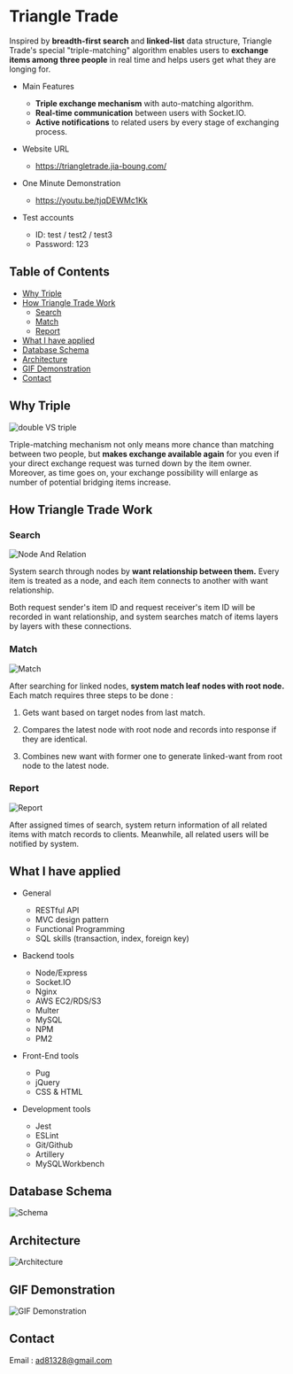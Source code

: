 # Triangle Trade

Inspired by **breadth-first search** and **linked-list** data structure, Triangle Trade's special "triple-matching" algorithm enables users to **exchange items among three people** in real time and helps users get what they are longing for.

* Main Features
  * **Triple exchange mechanism** with auto-matching algorithm.
  * **Real-time communication** between users with Socket.IO.
  * **Active notifications** to related users by every stage of exchanging process.

* Website URL
  * https://triangletrade.jia-boung.com/

* One Minute Demonstration
  * https://youtu.be/tjqDEWMc1Kk

* Test accounts
  * ID: test / test2 / test3
  * Password: 123

## Table of Contents

* [Why Triple](#Why-Triple)
* [How Triangle Trade Work](#How-Triangle-Trade-Work)
  * [Search](#Search)
  * [Match](#Match)
  * [Report](#Report) 
* [What I have applied](#What-I-have-applied)
* [Database Schema](#Database-schema)
* [Architecture](#Architecture)
* [GIF Demonstration](#GIF-Demonstration)
* [Contact](#Contact)

<!-- * [Manual](#manual)
  * [Browse items](#browse-items)
  * [Add items](#add-items)
  * [View item details](#view-item-details)
  * [Check notifications](#check-notifications)
* [Exchange Operations](#exchange-operations)
  * [Send invitations](#send-invitations)
  * [Match with others](#match-with-others)
  * [Confirm for trade](#confirm-for-trade) -->

## Why Triple

![double VS triple](./public/images/doubleVStriple.png)

Triple-matching mechanism not only means more chance than matching between two people, but **makes exchange available again** for you even if your direct exchange request was turned down by the item owner. Moreover, as time goes on, your exchange possibility will enlarge as number of potential bridging items increase.

## How Triangle Trade Work

### Search

![Node And Relation](./public/images/mechanismIntroduction.png)

System search through nodes by **want relationship between them.** Every item is treated as a node, and each item connects to another with want relationship.

Both request sender's item ID and request receiver's item ID will be recorded in want relationship, and system searches match of items layers by layers with these connections.

### Match

![Match](./public/images/match.png)

After searching for linked nodes, **system match leaf nodes with root node.** Each match requires three steps to be done :

1. Gets want based on target nodes from last match.

2. Compares the latest node with root node and records into response if they are identical.

3. Combines new want with former one to generate linked-want from root node to the latest node.

### Report

![Report](./public/images/report.png)

After assigned times of search, system return information of all related items with match records to clients. Meanwhile, all related users will be notified by system.

## What I have applied

* General
  * RESTful API
  * MVC design pattern
  * Functional Programming
  * SQL skills (transaction, index, foreign key)

* Backend tools
  * Node/Express
  * Socket.IO
  * Nginx
  * AWS EC2/RDS/S3
  * Multer
  * MySQL
  * NPM
  * PM2

* Front-End tools
  * Pug
  * jQuery
  * CSS & HTML

* Development tools
  * Jest
  * ESLint
  * Git/Github
  * Artillery
  * MySQLWorkbench

## Database Schema

![Schema](./public/images/t3t_schema.png)

## Architecture

![Architecture](./public/images/t3t_architecture.png)

## GIF Demonstration

![GIF Demonstration](./public/images/demo/quickdemo.gif)

<!-- ## Demonstration -->

<!-- ## Manual

### Browse items

Lastest items will appear in the middle of homepage, users can find items they are instersted in by **clicking classifications** on side bar, or **searching key words** with navigation bar.

### Add items

Users need to add new items before starting exchanging with others in "Add" page.

<img src="./public/images/demo/item-add.gif" alt="index-searchbar"/>

### View item details

Users can link to item's detail page by clicking item box.

<img src="./public/images/demo/item-detail.gif" alt="index-detail"/>

### Check notifications

Users will received notifications once an invitation, match or trade event related to target user was triggered. Users can link to event related pages by clicking notifications.

<img src="./public/images/demo/system-message.gif" alt="system-message"/>

## Exchange Operations

There are three scenarios of an exchange :
> **Invitation** : If no matches were found for a new "want", system will send an exchange invitation to the owner of target-item.  
> **Match** : Once system found an potential exchange among items, it will send match notification to all related matchers.  
> **Trade** : If all related matcher confirmed an exchange, system will generate a trade record and discontinue all items of the trade automatically.

### Send invitations

While in item detail page, users can choose at least one of their own items in side bar to generate an exchange invitation to others. In addition, Users can check their invitation history in "Invitation" page.

<img src="./public/images/demo/invitation.gif" alt="invitation"/>

Receiver of invitation can match with senders by simplely clicking "Accept" button in this page.

<img src="./public/images/demo/reply-invitation.gif" alt="reply-invitation"/>

### Match with others

Once any user send an invitation, system will automatically search for potential matches and notificate all related users if it found any.

Users can check their matches in "match" page and click "Confirm" button once they decided which is their ideal match.

<img src="./public/images/demo/confirm-match.gif" alt="confirm-match"/>

### Confirm for trade

If all related matchers confirmed the match, system will discontinue all items of the match automatically and generate trade record of the match.

Users can check their trade history and discuss details of trade in "Trade" page.

<img src="./public/images/demo/chat.gif" alt="chat"/> -->

## Contact

Email : ad81328@gmail.com
